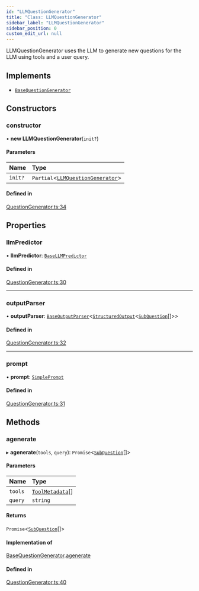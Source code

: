 ```yaml
---
id: "LLMQuestionGenerator"
title: "Class: LLMQuestionGenerator"
sidebar_label: "LLMQuestionGenerator"
sidebar_position: 0
custom_edit_url: null
---
```


LLMQuestionGenerator uses the LLM to generate new questions for the LLM using tools and a user query.

## Implements

- [`BaseQuestionGenerator`](../interfaces/BaseQuestionGenerator.md)

## Constructors

### constructor

• **new LLMQuestionGenerator**(`init?`)

#### Parameters

| Name | Type |
| :------ | :------ |
| `init?` | `Partial`<[`LLMQuestionGenerator`](LLMQuestionGenerator.md)\> |

#### Defined in

[QuestionGenerator.ts:34](https://github.com/run-llama/llamascript/blob/6ea89db/packages/core/src/QuestionGenerator.ts#L34)

## Properties

### llmPredictor

• **llmPredictor**: [`BaseLLMPredictor`](../interfaces/BaseLLMPredictor.md)

#### Defined in

[QuestionGenerator.ts:30](https://github.com/run-llama/llamascript/blob/6ea89db/packages/core/src/QuestionGenerator.ts#L30)

___

### outputParser

• **outputParser**: [`BaseOutputParser`](../interfaces/BaseOutputParser.md)<[`StructuredOutput`](../interfaces/StructuredOutput.md)<[`SubQuestion`](../interfaces/SubQuestion.md)[]\>\>

#### Defined in

[QuestionGenerator.ts:32](https://github.com/run-llama/llamascript/blob/6ea89db/packages/core/src/QuestionGenerator.ts#L32)

___

### prompt

• **prompt**: [`SimplePrompt`](../modules.md#simpleprompt)

#### Defined in

[QuestionGenerator.ts:31](https://github.com/run-llama/llamascript/blob/6ea89db/packages/core/src/QuestionGenerator.ts#L31)

## Methods

### agenerate

▸ **agenerate**(`tools`, `query`): `Promise`<[`SubQuestion`](../interfaces/SubQuestion.md)[]\>

#### Parameters

| Name | Type |
| :------ | :------ |
| `tools` | [`ToolMetadata`](../interfaces/ToolMetadata.md)[] |
| `query` | `string` |

#### Returns

`Promise`<[`SubQuestion`](../interfaces/SubQuestion.md)[]\>

#### Implementation of

[BaseQuestionGenerator](../interfaces/BaseQuestionGenerator.md).[agenerate](../interfaces/BaseQuestionGenerator.md#agenerate)

#### Defined in

[QuestionGenerator.ts:40](https://github.com/run-llama/llamascript/blob/6ea89db/packages/core/src/QuestionGenerator.ts#L40)
